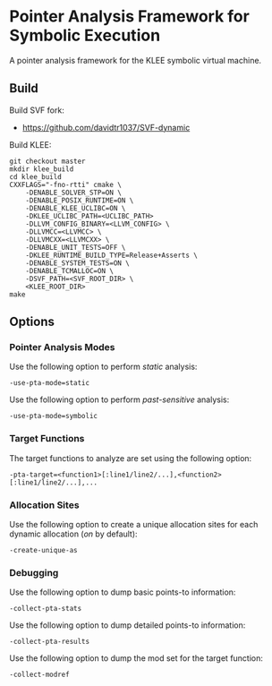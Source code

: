 Pointer Analysis Framework for Symbolic Execution
=============================
A pointer analysis framework for the KLEE symbolic virtual machine.

## Build
Build SVF fork:
* https://github.com/davidtr1037/SVF-dynamic

Build KLEE:
```
git checkout master
mkdir klee_build
cd klee_build
CXXFLAGS="-fno-rtti" cmake \
    -DENABLE_SOLVER_STP=ON \
    -DENABLE_POSIX_RUNTIME=ON \
    -DENABLE_KLEE_UCLIBC=ON \
    -DKLEE_UCLIBC_PATH=<UCLIBC_PATH>
    -DLLVM_CONFIG_BINARY=<LLVM_CONFIG> \
    -DLLVMCC=<LLVMCC> \
    -DLLVMCXX=<LLVMCXX> \
    -DENABLE_UNIT_TESTS=OFF \
    -DKLEE_RUNTIME_BUILD_TYPE=Release+Asserts \
    -DENABLE_SYSTEM_TESTS=ON \
    -DENABLE_TCMALLOC=ON \
    -DSVF_PATH=<SVF_ROOT_DIR> \
    <KLEE_ROOT_DIR>
make
```

## Options

### Pointer Analysis Modes
Use the following option to perform _static_ analysis:
```
-use-pta-mode=static
```

Use the following option to perform _past-sensitive_ analysis:
```
-use-pta-mode=symbolic
```

### Target Functions
The target functions to analyze are set using the following option:
```
-pta-target=<function1>[:line1/line2/...],<function2>[:line1/line2/...],...
```

### Allocation Sites
Use the following option to create a unique allocation sites for each dynamic allocation (_on_ by default):
```
-create-unique-as
```

### Debugging
Use the following option to dump basic points-to information:
```
-collect-pta-stats
```
Use the following option to dump detailed points-to information:
```
-collect-pta-results
```
Use the following option to dump the mod set for the target function:
```
-collect-modref
```
